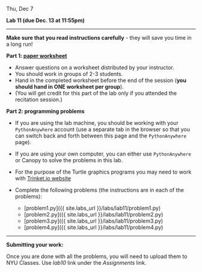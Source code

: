 <div class="recitation">



<div class="column_date">
<p markdown="block">

Thu, Dec 7

</p>
</div>


<div class="column_recitation" >
<p markdown="block">


__Lab 11 (due Dec. 13 at 11:55pm)__

---

__Make sure that you read instructions carefully__ - they will save you
time in a long run! 

__Part 1:  [paper worksheet](labs/lab11/lab11.pdf)__ 
- Answer questions on a worksheet distributed by your instructor.
- You should work in groups of 2-3 students. 
- Hand in the completed worksheet before the end of the session 
(__you should hand in ONE worksheet per group__). 
- (You will get credit for this part of the lab only if you attended the recitation session.)

__Part 2: programming problems__ 

- If you are using the lab machine, you should be working with 
your `PythonAnywhere` account (use a separate tab in the browser so
that you can switch back and forth between this page and the `PythonAnywhere` 
page). 
- If you are using your own computer, you can either use `PythonAnywhere` or 
Canopy to solve the problems in this lab. 

- For the purpose of the Turtle graphics programs you may need to work with
[Trinket.io website](https://trinket.io/python)

- Complete the following problems (the instructions are in each of the problems): 
    - [problem1.py]({{ site.labs_url }}/labs/lab11/problem1.py)
    - [problem2.py]({{ site.labs_url }}/labs/lab11/problem2.py)
    - [problem3.py]({{ site.labs_url }}/labs/lab11/problem3.py)
    - [problem4.py]({{ site.labs_url }}/labs/lab11/problem4.py)


--- 

__Submitting your work:__

Once you are done with all the problems, you will need to upload them to 
NYU Classes. Use _lab10_ link under the _Assignments_ link. 


</p>
</div>


</div>
